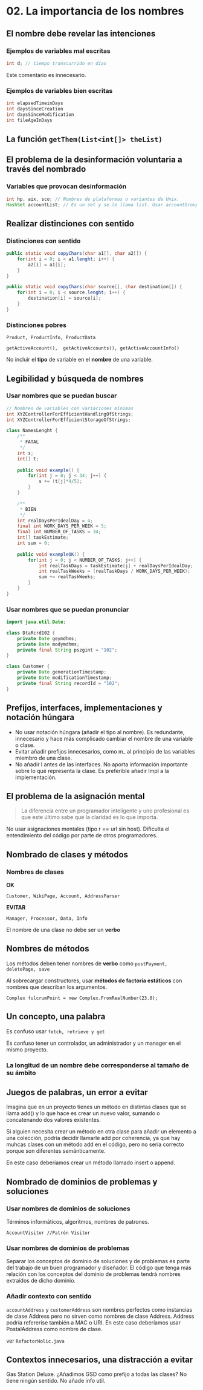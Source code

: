 # 02. La importancia de los nombres

## El nombre debe revelar las intenciones

### Ejemplos de variables mal escritas

```java
int d; // tiempo transcurrido en días
```
Este comentario es innecesario.

### Ejemplos de variables bien escritas

```java 
int elapsedTimeinDays
int daysSinceCreation
int daysSinceModification
int fileAgeInDays
```

## La función `getThem(List<int[]> theList)`

## El problema de la desinformación voluntaria a través del nombrado

### Variables que provocan desinformación

```java
int hp, aix, sco; // Nombres de plataformas o variantes de Unix.
HashSet accountList; // Es un set y se le llama list. Usar accountGroup, accounts...
```
## Realizar distinciones con sentido

### Distinciones con sentido

```java
public static void copyChars(char a1[], char a2[]) {
    for(int i = 0; i < a1.lenght; i++) {
        a2[i] = a1[i];
    }
}
```
```java
public static void copyChars(char source[], char destination[]) {
    for(int i = 0; i < source.lenght; i++) {
        destination[i] = source[i];    
    }    
}
```

### Distinciones pobres

`Product, ProductInfo, ProductData`

`getActiveAccount(),  getActiveAccounts(), getActiveAccountInfo()`

No incluir el **tipo** de variable en el **nombre** de una variable.

## Legibilidad y búsqueda de nombres

### Usar nombres que se puedan buscar

```java
// Nombres de variables con variaciones mínimas        
int XYZControllerForEfficientHandlingOfStrings;
int XYZControllerForEfficientStorageOfStrings;
```

```java
class NamesLenght {
    /**
     * FATAL
     */
    int s;
    int[] t;
    
    public void example() {
        for(int j = 0; j < 34; j++) {
            s += (t[j]*4/5);
        }
    }

    /**
     * BIEN
     */
    int realDaysPerIdealDay = 4;
    final int WORK_DAYS_PER_WEEK = 5;
    final int NUMBER_OF_TASKS = 34;
    int[] taskEstimate;
    int sum = 0;
    
    public void exampleOK() {
        for(int j = 0; j < NUMBER_OF_TASKS; j++) {
            int realTaskDays = taskEstimate[j] + realDaysPerIdealDay;
            int realTaskWeeks = (realTaskDays / WORK_DAYS_PER_WEEK);
            sum += realTaskWeeks;
        }    
    }
}
```

### Usar nombres que se puedan pronunciar

```java
import java.util.Date;

class DtaRcrd102 {
    private Date geymdhms;
    private Date modymdhms;
    private final String pszgint = "102";
}
```
```java
class Customer {
    private Date generationTimestamp;
    private Date modificationTimestamp;
    private final String recordId = "102";
}
```

## Prefijos, interfaces, implementaciones y notación húngara

- No usar notación húngara (añadir el tipo al nombre). Es redundante, innecesario y hace más complicado cambiar el nombre de una variable o clase.
- Evitar añadir prefijos innecesarios, como m_ al principio de las variables miembro de una clase.
- No añadir I antes de las interfaces. No aporta información importante sobre lo qué representa la clase. Es preferible añadir Impl a la implementación.

## El problema de la asignación mental

> La diferencia entre un programador inteligente y uno profesional es que este último sabe que la claridad es lo que importa.

No usar asignaciones mentales (tipo r == url sin host). Dificulta el entendimiento del código por parte de otros programadores.

## Nombrado de clases y métodos

### Nombres de clases

**OK**

`Customer, WikiPage, Account, AddressParser`

**EVITAR**

`Manager, Processor, Data, Info`

El nombre de una clase no debe ser un **verbo**

## Nombres de métodos

Los métodos deben tener nombres de **verbo** como `postPayment, deletePage, save`

Al sobrecargar constructores, usar **métodos de factoría estáticos** con nombres que describan los argumentos.

`Complex fulcrumPoint = new Complex.FromRealNumber(23.0);`

## Un concepto, una palabra

Es confuso usar `fetch, retrieve y get`

Es confuso tener un controlador, un administrador y un manager en el mismo proyecto.

### La longitud de un nombre debe corresponderse al tamaño de su ámbito

## Juegos de palabras, un error a evitar

Imagina que en un proyecto tienes un método en distintas clases que se llama add() y lo que hace es crear un nuevo valor,
sumando o concatenando dos valores existentes.

Si alguien necesita crear un método en otra clase para añadir un elemento a una colección, podría decidir llamarle add
por coherencia, ya que hay muhcas clases con un método add en el código, pero no sería correcto porque son diferentes semánticamente.

En este caso deberíamos crear un método llamado insert o append.

## Nombrado de dominios de problemas y soluciones

### Usar nombres de dominios de soluciones

Términos informáticos, algoritmos, nombres de patrones.

`AccountVisitor //Patrón Visitor`

### Usar nombres de dominios de problemas

Separar los conceptos de dominio de soluciones y de problemas es parte del trabajo de un buen programador y diseñador.
El código que tenga más relación con los conceptos del dominio de problemas tendrá nombres extraídos de dicho dominio.

### Añadir contexto con sentido

`accountAddress` y `customerAddress` son nombres perfectos como instancias de clase Address pero no sirven como nombres 
de clase Address. Address podría refererise también a MAC o URI. En este caso deberíamos usar PostalAddress como nombre de clase.

ver `RefactorHolic.java`

## Contextos innecesarios, una distracción a evitar

Gas Station Deluxe. ¿Añadimos GSD como prefijo a todas las clases? No tiene ningún sentido. No añade info util.
